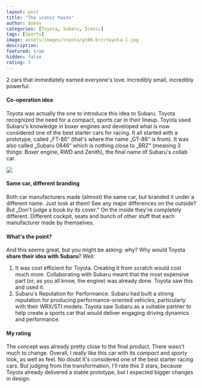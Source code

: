 ```yaml
---
layout: post
title: "The iconic twins"
author: domas
categories: [Toyota, Subaru, Iconic]
tags: [Sports]
image: assets/images/toyota/gt86-brz/toyota-1.jpg
description:
featured: true
hidden: false
rating: 3
---
```


2 cars that immediately earned everyone's love. Incredibly small, incredibly powerful.

#### Co-operation idea

Toyota was actually the one to introduce this idea to Subaru. Toyota recognized the need for a compact, sports car in their lineup. Toyota used Subaru's knowledge in boxer engines and developed what is now considered one of the best starter cars for racing. It all started with a prototype, called „FT-86“ (that's where the name „GT-86“ is from). It was also called „Subaru 0846“ which is nothing close to „BRZ“ (meaning 3 things: Boxer engine, RWD and Zenith), the final name of Subaru's collab car.

<img src="{{ site.baseurl }}/assets/images/toyota/gt86-brz/toyota-2.jpg" class="featured-image img-fluid">

#### Same car, different branding

Both car manufacturers made (almost) the same car, but branded it under a different name. Just look at them! See any major differences on the outside? But „Don't judge a book by its cover.“ On the inside they're completely different. Different cockpit, seats and bunch of other stuff that each manufacturer made by themselves.

#### What's the point?

And this seems great, but you might be asking: why? Why would Toyota **share their idea with Subaru**? Well:

1. It was cost efficient for Toyota. Creating it from scratch would cost much more. Collaborating with Subaru meant that the most expensive part (or, as you all know, the engine) was already done. Toyota saw this and used it.
2. Subaru's Reputation for Performance. Subaru had built a strong reputation for producing performance-oriented vehicles, particularly with their WRX/STI models. Toyota saw Subaru as a suitable partner to help create a sports car that would deliver engaging driving dynamics and performance.

#### My rating

The concept was already pretty close to the final product. There wasn't much to change. Overall, I really like this car with its *compact* and *sporty* look, as well as feel. No doubt it's considered one of the best starter racing cars. But judging from the transformation, I'll rate this 3 stars, because Toyota already delivered a stable prototype, but I expected bigger changes in design.